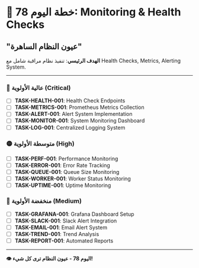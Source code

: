 # 🚀 خطة اليوم 78: Monitoring & Health Checks
## "عيون النظام الساهرة"

**الهدف الرئيسي**: تنفيذ نظام مراقبة شامل مع Health Checks, Metrics, Alerting System.

---

### 🔴 عالية الأولوية (Critical)
- [ ] **TASK-HEALTH-001**: Health Check Endpoints
- [ ] **TASK-METRICS-001**: Prometheus Metrics Collection
- [ ] **TASK-ALERT-001**: Alert System Implementation
- [ ] **TASK-MONITOR-001**: System Monitoring Dashboard
- [ ] **TASK-LOG-001**: Centralized Logging System

### 🟡 متوسطة الأولوية (High)
- [ ] **TASK-PERF-001**: Performance Monitoring
- [ ] **TASK-ERROR-001**: Error Rate Tracking
- [ ] **TASK-QUEUE-001**: Queue Size Monitoring
- [ ] **TASK-WORKER-001**: Worker Status Monitoring
- [ ] **TASK-UPTIME-001**: Uptime Monitoring

### 🔵 منخفضة الأولوية (Medium)
- [ ] **TASK-GRAFANA-001**: Grafana Dashboard Setup
- [ ] **TASK-SLACK-001**: Slack Alert Integration
- [ ] **TASK-EMAIL-001**: Email Alert System
- [ ] **TASK-TREND-001**: Trend Analysis
- [ ] **TASK-REPORT-001**: Automated Reports

---

**👁️ اليوم 78 - عيون النظام ترى كل شيء!**